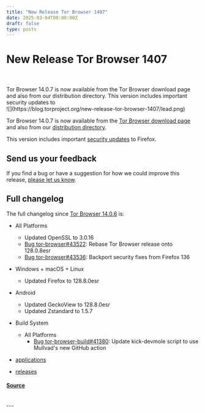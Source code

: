 ```yaml
---
title: "New Release Tor Browser 1407"
date: 2025-03-04T00:00:00Z
draft: false
type: posts
---
```

# New Release Tor Browser 1407

<br/>

<br/>
 Tor Browser 14.0.7 is now available from the Tor Browser download page and also from our distribution directory. This version includes important security updates to
<br/>
  ![](https://blog.torproject.org/new-release-tor-browser-1407/lead.png)

Tor Browser 14.0.7 is now available from the [Tor Browser download page](https://www.torproject.org/download/) and also from our [distribution directory](https://www.torproject.org/dist/torbrowser/14.0.7/).

This version includes important [security updates](https://www.mozilla.org/en-US/security/advisories/) to Firefox.

Send us your feedback
---------------------

If you find a bug or have a suggestion for how we could improve this release, [please let us know](https://support.torproject.org/misc/bug-or-feedback/).

Full changelog
--------------

The full changelog since [Tor Browser 14.0.6](https://gitlab.torproject.org/tpo/applications/tor-browser-build/-/raw/maint-14.0/projects/browser/Bundle-Data/Docs-TBB/ChangeLog.txt) is:

-   All Platforms
    -   Updated OpenSSL to 3.0.16
    -   [Bug tor-browser#43522](https://gitlab.torproject.org/tpo/applications/tor-browser/-/issues/43522): Rebase Tor Browser release onto 128.0.8esr
    -   [Bug tor-browser#43536](https://gitlab.torproject.org/tpo/applications/tor-browser/-/issues/43536): Backport security fixes from Firefox 136
-   Windows + macOS + Linux
    -   Updated Firefox to 128.8.0esr
-   Android
    -   Updated GeckoView to 128.8.0esr
    -   Updated Zstandard to 1.5.7
-   Build System
    -   All Platforms
        -   [Bug tor-browser-build#41380](https://gitlab.torproject.org/tpo/applications/tor-browser-build/-/issues/41380): Update kick-devmole script to use Mullvad's new GitHub action

-   [applications](https://blog.torproject.org/category/applications)
-   [releases](https://blog.torproject.org/category/releases)

#### [Source](https://blog.torproject.org/new-release-tor-browser-1407/)

<br/>
---
